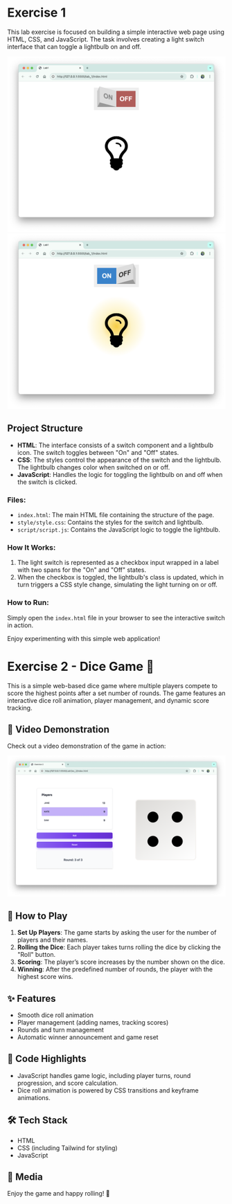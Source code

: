 # Exercise 1

This lab exercise is focused on building a simple interactive web page using HTML, CSS, and JavaScript. The task involves creating a light switch interface that can toggle a lightbulb on and off.

![Lightbulb Off](../Lab1/docs/lab1_ex_1_off.png)
![Lightbulb On](../Lab1/docs/lab1_ex_1_on.png)

## Project Structure

- **HTML**: The interface consists of a switch component and a lightbulb icon. The switch toggles between "On" and "Off" states.
- **CSS**: The styles control the appearance of the switch and the lightbulb. The lightbulb changes color when switched on or off.
- **JavaScript**: Handles the logic for toggling the lightbulb on and off when the switch is clicked.

### Files:

- `index.html`: The main HTML file containing the structure of the page.
- `style/style.css`: Contains the styles for the switch and lightbulb.
- `script/script.js`: Contains the JavaScript logic to toggle the lightbulb.

### How It Works:

1. The light switch is represented as a checkbox input wrapped in a label with two spans for the "On" and "Off" states.
2. When the checkbox is toggled, the lightbulb's class is updated, which in turn triggers a CSS style change, simulating the light turning on or off.

### How to Run:

Simply open the `index.html` file in your browser to see the interactive switch in action.

Enjoy experimenting with this simple web application!

# Exercise 2 - Dice Game 🎲

This is a simple web-based dice game where multiple players compete to score the highest points after a set number of rounds. The game features an interactive dice roll animation, player management, and dynamic score tracking.

## 🎥 Video Demonstration

Check out a video demonstration of the game in action:

[![Watch the video](../Lab1/docs/lab1_ex_2_photo.png)](https://www.youtube.com/watch?v=EAVZAPzzfKg)

## 🚀 How to Play

1. **Set Up Players**: The game starts by asking the user for the number of players and their names.
2. **Rolling the Dice**: Each player takes turns rolling the dice by clicking the "Roll" button.
3. **Scoring**: The player’s score increases by the number shown on the dice.
4. **Winning**: After the predefined number of rounds, the player with the highest score wins.

## ✨ Features

- Smooth dice roll animation
- Player management (adding names, tracking scores)
- Rounds and turn management
- Automatic winner announcement and game reset

## 📜 Code Highlights

- JavaScript handles game logic, including player turns, round progression, and score calculation.
- Dice roll animation is powered by CSS transitions and keyframe animations.

## 🛠️ Tech Stack

- HTML
- CSS (including Tailwind for styling)
- JavaScript

## 📸 Media

Enjoy the game and happy rolling! 🎉
